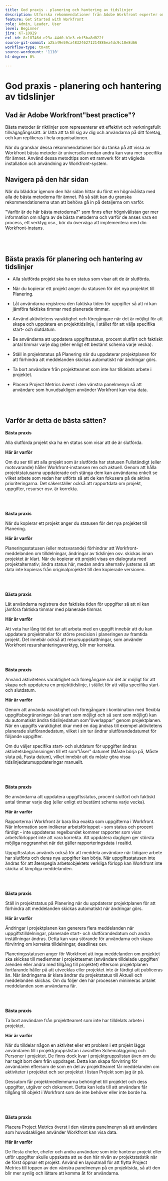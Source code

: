 ```yaml
---
title: God praxis - planering och hantering av tidslinjer
description: Utforska rekommendationer från Adobe Workfront experter om hur man ställer in, hanterar och använder projekttidslinjer i Workfront.
feature: Get Started with Workfront
role: Admin, Leader, User
level: Beginner
jira: KT-10929
exl-id: 8c18746d-e23a-44d0-b1e3-ebf5ba8d022f
source-git-commit: a25a49e59ca483246271214886ea4dc9c10e8d66
workflow-type: tm+mt
source-wordcount: '1110'
ht-degree: 0%

---
```


# God praxis - planering och hantering av tidslinjer

## Vad är Adobe Workfront&quot;best practice&quot;?

Bästa metoder är riktlinjer som representerar ett effektivt och verkningsfullt tillvägagångssätt. är lätta att ta till sig av dig och användarna på ditt företag, och kan replikeras i hela organisationen.

När du granskar dessa rekommendationer bör du tänka på att vissa av Workfront bästa metoder är universella medan andra kan vara mer specifika för ämnet. Använd dessa metodtips som ett ramverk för att vägleda installation och användning av Workfront-system.

## Navigera på den här sidan

När du bläddrar igenom den här sidan hittar du först en högnivålista med alla de bästa metoderna för ämnet. På så sätt kan du granska rekommendationerna utan att behöva gå in på detaljerna om varför.

&quot;Varför är de här bästa metoderna?&quot; som finns efter högnivålistan ger mer information om några av de bästa metoderna och varför de anses vara en process, ett verktyg osv., bör du överväga att implementera med din Workfront-instans.

</br>
</br>

## Bästa praxis för planering och hantering av tidslinjer

* Alla slutförda projekt ska ha en status som visar att de är slutförda.

* När du kopierar ett projekt anger du statusen för det nya projektet till Planering.

* Låt användarna registrera den faktiska tiden för uppgifter så att ni kan jämföra faktiska timmar med planerade timmar.

* Använd aktivitetens varaktighet och föregångare när det är möjligt för att skapa och uppdatera en projekttidslinje, i stället för att välja specifika start- och slutdatum.

* Be användarna att uppdatera uppgiftsstatus, procent slutfört och faktiskt antal timmar varje dag (eller enligt ett bestämt schema varje vecka).

* Ställ in projektstatus på Planering när du uppdaterar projektplanen för att förhindra att meddelanden skickas automatiskt när ändringar görs.

* Ta bort användare från projektteamet som inte har tilldelats arbete i projektet.

* Placera Project Metrics överst i den vänstra panelmenyn så att användare som huvudsakligen använder Workfront kan visa data.


</br>
</br>


## Varför är detta de bästa sätten?

**Bästa praxis**

Alla slutförda projekt ska ha en status som visar att de är slutförda.


**Här är varför**

Om du ser till att alla projekt som är slutförda har statusen Fullständigt (eller motsvarande) håller Workfront-instansen ren och aktuell. Genom att hålla projektstatusarna uppdaterade och stänga dem kan användarna enkelt se vilket arbete som redan har utförts så att de kan fokusera på de aktiva prioriteringarna. Det säkerställer också att rapportdata om projekt, uppgifter, resurser osv. är korrekta.


</br>
</br>

**Bästa praxis**

När du kopierar ett projekt anger du statusen för det nya projektet till Planering.

**Här är varför**

Planeringsstatusen (eller motsvarande) förhindrar att Workfront-meddelanden om tilldelningar, ändringar av tidslinjen osv. skickas innan projektet är klart. När du kopierar ett projekt visas en dialogruta med projektalternativ; ändra status här, medan andra alternativ justeras så att data inte kopieras från originalprojektet till den kopierade versionen.

</br>
</br>

**Bästa praxis**

Låt användarna registrera den faktiska tiden för uppgifter så att ni kan jämföra faktiska timmar med planerade timmar.


**Här är varför**

Att veta hur lång tid det tar att arbeta med en uppgift innebär att du kan uppdatera projektmallar för större precision i planeringen av framtida projekt. Det innebär också att resursuppskattningar, som använder Workfront resurshanteringsverktyg, blir mer korrekta.

</br>
</br>

**Bästa praxis**

Använd aktivitetens varaktighet och föregångare när det är möjligt för att skapa och uppdatera en projekttidslinje, i stället för att välja specifika start- och slutdatum.

**Här är varför**

Genom att använda varaktighet och föregångare i kombination med flexibla uppgiftsbegränsningar (så snart som möjligt och så sent som möjligt) kan du automatiskt ändra tidslinjedatum som&quot;överlappar&quot; genom projektplanen. När en uppgifts varaktighet ökar med en dag ändras till exempel aktivitetens planerade slutförandedatum, vilket i sin tur ändrar slutförandedatumet för följande uppgifter.

Om du väljer specifika start- och slutdatum för uppgifter ändras aktivitetsbegränsningen till ett som&quot;låser&quot; datumet (Måste börja på, Måste sluta på, Fasta datum), vilket innebär att du måste göra vissa tidslinjedatumuppdateringar manuellt.

</br>
</br>


**Bästa praxis**

Be användarna att uppdatera uppgiftsstatus, procent slutfört och faktiskt antal timmar varje dag (eller enligt ett bestämt schema varje vecka).

**Här är varför**

Rapporterna i Workfront är bara lika exakta som uppgifterna i Workfront. När information som indikerar arbetsförloppet - som status och procent färdigt - inte uppdateras regelbundet kommer rapporter som visar arbetsförloppet inte att vara korrekta. Att uppdatera dagligen ger största möjliga noggrannhet när det gäller rapporteringsdata i realtid.


Uppgiftsstatus används också för att meddela användare när tidigare arbete har slutförts och deras nya uppgifter kan börja. När uppgiftsstatusen inte ändras för att återspegla arbetsobjektets verkliga förlopp kan Workfront inte skicka ut lämpliga meddelanden.

</br>
</br>

**Bästa praxis**

Ställ in projektstatus på Planering när du uppdaterar projektplanen för att förhindra att meddelanden skickas automatiskt när ändringar görs.

**Här är varför**

Ändringar i projektplanen kan generera flera meddelanden när uppgiftstilldelningar, planerade start- och slutförandedatum och andra inställningar ändras. Detta kan vara störande för användarna och skapa förvirring om korrekta tilldelningar, deadlines osv.

Planeringsstatusen anger för Workfront att inga meddelanden om projektet ska skickas till medlemmar i projektteamet (användare tilldelade uppgifter/ärenden eller andra med tillgång till projektet) eftersom projektplanen fortfarande håller på att utvecklas eller projektet inte är färdigt att publiceras än. När ändringarna är klara ändrar du projektstatus till Aktuell och meddelanden skickas. Om du följer den här processen minimeras antalet meddelanden som användarna får.

</br>
</br>

**Bästa praxis**

Ta bort användare från projektteamet som inte har tilldelats arbete i projektet.


**Här är varför**

När du tilldelar någon en aktivitet eller ett problem i ett projekt läggs användaren till i projektgruppslistan i avsnitten Schemaläggning och Personer i projektet. De finns dock kvar i projektgruppslistan även om du har tagit bort dem från uppdraget. Detta kan skapa förvirring för användaren eftersom de som en del av projektteamet får meddelanden om aktiviteter i projektet och ser projektet i listan Projekt som jag är på.


Dessutom får projektmedlemmarna behörighet till projektet och dess uppgifter, utgåvor och dokument. Detta kan leda till att användare får tillgång till objekt i Workfront som de inte behöver eller inte borde ha.

</br>
</br>

**Bästa praxis**

Placera Project Metrics överst i den vänstra panelmenyn så att användare som huvudsakligen använder Workfront kan visa data.

**Här är varför**

De flesta chefer, chefer och andra användare som inte hanterar projekt eller utför uppgifter skulle uppskatta att se den här nivån av projektstatistik när de först öppnar ett projekt. Använd en layoutmall för att flytta Project Metrics till toppen av den vänstra panelmenyn på en projektsida, så att den blir mer synlig och lättare att komma åt för användarna.
